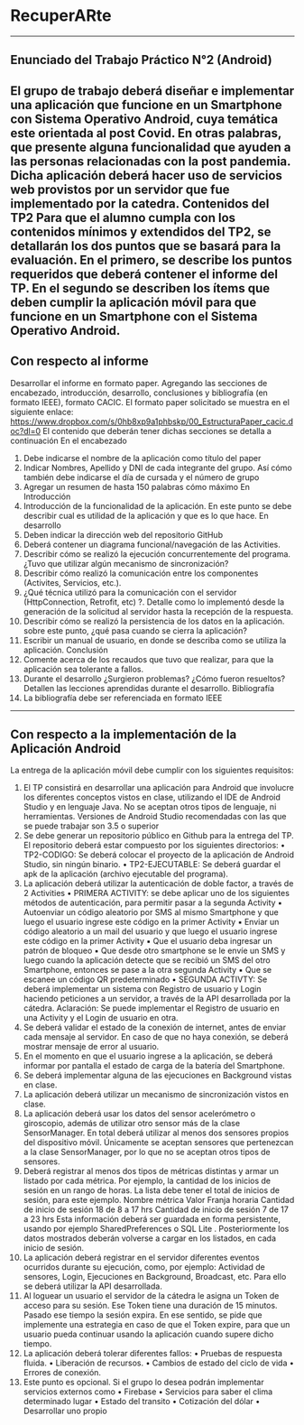 # RecuperARte
------------------------------------------------------------------------------------------------------
Enunciado del Trabajo Práctico N°2 (Android)
------------------------------------------------------------------------------------------------------
El grupo de trabajo deberá diseñar e implementar una aplicación que funcione en un Smartphone con
Sistema Operativo Android, cuya temática este orientada al post Covid. En otras palabras, que presente
alguna funcionalidad que ayuden a las personas relacionadas con la post pandemia. Dicha aplicación
deberá hacer uso de servicios web provistos por un servidor que fue implementado por la catedra.
Contenidos del TP2
Para que el alumno cumpla con los contenidos mínimos y extendidos del TP2, se detallarán los dos puntos
que se basará para la evaluación. En el primero, se describe los puntos requeridos que deberá contener el
informe del TP. En el segundo se describen los ítems que deben cumplir la aplicación móvil para que
funcione en un Smartphone con el Sistema Operativo Android.
------------------------------------------------------------------------------------------------------
Con respecto al informe
------------------------------------------------------------------------------------------------------
Desarrollar el informe en formato paper. Agregando las secciones de encabezado, introducción, desarrollo,
conclusiones y bibliografía (en formato IEEE), formato CACIC. El formato paper solicitado se muestra en el
siguiente enlace:
https://www.dropbox.com/s/0hb8xp9a1phbskp/00_EstructuraPaper_cacic.doc?dl=0
El contenido que deberán tener dichas secciones se detalla a continuación
En el encabezado
1. Debe indicarse el nombre de la aplicación como título del paper
2. Indicar Nombres, Apellido y DNI de cada integrante del grupo. Así cómo también debe indicarse
el día de cursada y el número de grupo
3. Agregar un resumen de hasta 150 palabras cómo máximo
En Introducción
1. Introducción de la funcionalidad de la aplicación. En este punto se debe describir cual es utilidad
de la aplicación y que es lo que hace.
En desarrollo
1. Deben indicar la dirección web del repositorio GitHub
2. Deberá contener un diagrama funcional/navegación de las Activities.
3. Describir cómo se realizó la ejecución concurrentemente del programa. ¿Tuvo que utilizar algún
mecanismo de sincronización?
4. Describir cómo realizó la comunicación entre los componentes (Activites, Servicios, etc.).
5. ¿Qué técnica utilizó para la comunicación con el servidor (HttpConnection, Retrofit, etc) ?. Detalle
como lo implementó desde la generación de la solicitud al servidor hasta la recepción de la
respuesta.
6. Describir cómo se realizó la persistencia de los datos en la aplicación. sobre este punto, ¿qué pasa
cuando se cierra la aplicación?
7. Escribir un manual de usuario, en donde se describa como se utiliza la aplicación.
Conclusión
1. Comente acerca de los recaudos que tuvo que realizar, para que la aplicación sea tolerante a
fallos.
2. Durante el desarrollo ¿Surgieron problemas? ¿Cómo fueron resueltos? Detallen las lecciones
aprendidas durante el desarrollo.
Bibliografía
1. La bibliografía debe ser referenciada en formato IEEE
------------------------------------------------------------------------------------------------------
Con respecto a la implementación de la Aplicación Android
------------------------------------------------------------------------------------------------------
La entrega de la aplicación móvil debe cumplir con los siguientes requisitos:
1. El TP consistirá en desarrollar una aplicación para Android que involucre los diferentes conceptos
vistos en clase, utilizando el IDE de Android Studio y en lenguaje Java. No se aceptan otros tipos
de lenguaje, ni herramientas.
Versiones de Android Studio recomendadas con las que se puede trabajar son 3.5 o superior
2. Se debe generar un repositorio público en Github para la entrega del TP. El repositorio deberá
estar compuesto por los siguientes directorios:
• TP2-CODIGO: Se deberá colocar el proyecto de la aplicación de Android Studio, sin ningún
binario.
• TP2-EJECUTABLE: Se deberá guardar el apk de la aplicación (archivo ejecutable del
programa).
3. La aplicación deberá utilizar la autenticación de doble factor, a través de 2 Activities
• PRIMERA ACTIVITY: se debe aplicar uno de los siguientes métodos de autenticación, para
permitir pasar a la segunda Activity
▪ Autoenviar un código aleatorio por SMS al mismo Smartphone y que luego el
usuario ingrese este código en la primer Activity
▪ Enviar un código aleatorio a un mail del usuario y que luego el usuario ingrese
este código en la primer Activity
▪ Que el usuario deba ingresar un patrón de bloqueo
▪ Que desde otro smartphone se le envíe un SMS y luego cuando la aplicación
detecte que se recibió un SMS del otro Smartphone, entonces se pase a la otra
segunda Activity
▪ Que se escanee un código QR predeterminado
• SEGUNDA ACTIVTY: Se deberá implementar un sistema con Registro de usuario y Login
haciendo peticiones a un servidor, a través de la API desarrollada por la cátedra. Aclaración:
Se puede implementar el Registro de usuario en una Activity y el Login de usuario en otra.
4. Se deberá validar el estado de la conexión de internet, antes de enviar cada mensaje al servidor.
En caso de que no haya conexión, se deberá mostrar mensaje de error al usuario.
5. En el momento en que el usuario ingrese a la aplicación, se deberá informar por pantalla el estado
de carga de la batería del Smartphone.
6. Se deberá implementar alguna de las ejecuciones en Background vistas en clase.
7. La aplicación deberá utilizar un mecanismo de sincronización vistos en clase.
8. La aplicación deberá usar los datos del sensor acelerómetro o giroscopio, además de utilizar otro
sensor más de la clase SensorManager. En total deberá utilizar al menos dos sensores propios
del dispositivo móvil. Únicamente se aceptan sensores que pertenezcan a la clase
SensorManager, por lo que no se aceptan otros tipos de sensores.
9. Deberá registrar al menos dos tipos de métricas distintas y armar un listado por cada métrica. Por
ejemplo, la cantidad de los inicios de sesión en un rango de horas. La lista debe tener el total de
inicios de sesión, para este ejemplo.
Nombre métrica Valor Franja horaria
Cantidad de inicio de sesión 18 de 8 a 17 hrs
Cantidad de inicio de sesión 7 de 17 a 23 hrs
Esta información deberá ser guardada en forma persistente, usando por ejemplo
SharedPreferences o SQL Lite . Posteriormente los datos mostrados deberán volverse a cargar
en los listados, en cada inicio de sesión.
10. La aplicación deberá registrar en el servidor diferentes eventos ocurridos durante su ejecución,
como, por ejemplo: Actividad de sensores, Login, Ejecuciones en Background, Broadcast, etc.
Para ello se deberá utilizar la API desarrollada.
11. Al loguear un usuario el servidor de la cátedra le asigna un Token de acceso para su sesión. Ese
Token tiene una duración de 15 minutos. Pasado ese tiempo la sesión expira. En ese sentido, se
pide que implemente una estrategia en caso de que el Token expire, para que un usuario pueda
continuar usando la aplicación cuando supere dicho tiempo.
12. La aplicación deberá tolerar diferentes fallos:
• Pruebas de respuesta fluida.
• Liberación de recursos.
• Cambios de estado del ciclo de vida
• Errores de conexión.
13. Este punto es opcional. Si el grupo lo desea podrán implementar servicios externos como
• Firebase
• Servicios para saber el clima determinado lugar
• Estado del transito
• Cotización del dólar
• Desarrollar uno propio
